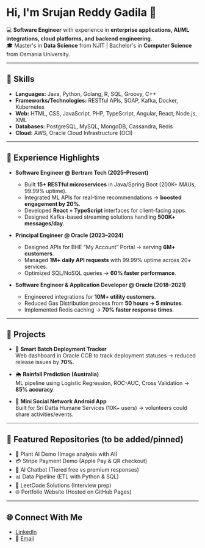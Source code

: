 # Hi, I'm Srujan Reddy Gadila 👋

💻 **Software Engineer** with experience in **enterprise applications, AI/ML integrations, cloud platforms, and backend engineering**.  
🎓 Master's in **Data Science** from NJIT | Bachelor's in **Computer Science** from Osmania University.  

---

## 🔧 Skills

- **Languages:** Java, Python, Golang, R, SQL, Groovy, C++  
- **Frameworks/Technologies:** RESTful APIs, SOAP, Kafka, Docker, Kubernetes  
- **Web:** HTML, CSS, JavaScript, PHP, TypeScript, Angular, React, Node.js, XML  
- **Databases:** PostgreSQL, MySQL, MongoDB, Cassandra, Redis  
- **Cloud:** AWS, Oracle Cloud Infrastructure (OCI)  

---

## 🚀 Experience Highlights

- **Software Engineer @ Bertram Tech (2025–Present)**  
  - Built **15+ RESTful microservices** in Java/Spring Boot (200K+ MAUs, 99.99% uptime).  
  - Integrated ML APIs for real-time recommendations → **boosted engagement by 20%**.  
  - Developed **React + TypeScript** interfaces for client-facing apps.  
  - Designed Kafka-based streaming solutions handling **500K+ messages/day**.  

- **Principal Engineer @ Oracle (2023–2024)**  
  - Designed APIs for BHE “My Account” Portal → serving **6M+ customers**.  
  - Managed **1M+ daily API requests** with 99.99% uptime across 20+ services.  
  - Optimized SQL/NoSQL queries → **60% faster performance**.  

- **Software Engineer & Application Developer @ Oracle (2018–2021)**  
  - Engineered integrations for **10M+ utility customers**.  
  - Reduced Gas Distribution process from **50 hours → 5 minutes**.  
  - Implemented Redis caching → **70% faster response times**.  

---

## 📂 Projects

- 🔄 **Smart Batch Deployment Tracker**  
  Web dashboard in Oracle CCB to track deployment statuses → reduced release issues by **70%**.  

- 🌦 **Rainfall Prediction (Australia)**  
  ML pipeline using Logistic Regression, ROC-AUC, Cross Validation → **85% accuracy**.  

- 📱 **Mini Social Network Android App**  
  Built for Sri Datta Humane Services (10K+ users) → volunteers could share activities/events.  

---

## 📌 Featured Repositories (to be added/pinned)
- 🌱 Plant AI Demo (Image analysis with AI)  
- 💳 Stripe Payment Demo (Apple Pay & QR checkout)  
- 🤖 AI Chatbot (Tiered free vs premium responses)  
- 📊 Data Pipeline (ETL with Python & SQL)  
- 🧩 LeetCode Solutions (Interview prep)  
- 🌐 Portfolio Website (Hosted on GitHub Pages)  

---

## 🌐 Connect With Me
- [LinkedIn](https://www.linkedin.com/in/srujan-reddy-gadila/)  
- 📧 [Email](mailto:srujanreddy1996@gmail.com)  
